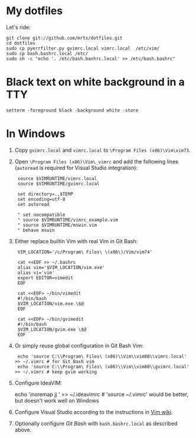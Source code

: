 # My dotfiles

Let's ride:

    git clone git://github.com/mrts/dotfiles.git
    cd dotfiles
    sudo cp pyerrfilter.py gvimrc.local vimrc.local  /etc/vim/
    sudo cp bash.bashrc.local /etc/
    sudo sh -c "echo '. /etc/bash.bashrc.local' >> /etc/bash.bashrc"

# Black text on white background in a TTY

    setterm -foreground black -background white -store

# In Windows

1. Copy `gvimrc.local` and `vimrc.local` to `\Program Files (x86)\Vim\vim73`.

1. Open `\Program Files (x86)\Vim\_vimrc` and add the following lines
   (`autoread` is required for Visual Studio integration):

        source $VIMRUNTIME/vimrc.local
        source $VIMRUNTIME/gvimrc.local
        
        set directory=.,$TEMP
        set encoding=utf-8
        set autoread
        
        " set nocompatible
        " source $VIMRUNTIME/vimrc_example.vim
        " source $VIMRUNTIME/mswin.vim
        " behave mswin

1. Either replace builtin Vim with real Vim in Git Bash:

        VIM_LOCATION='/c/Program\ Files\ \(x86\)/Vim/vim74'

        cat <<EOF >> ~/.bashrc
        alias vim='$VIM_LOCATION/vim.exe'
        alias vi='vim'
        export EDITOR=vimedit
        EOF

        cat <<EOF> ~/bin/vimedit
        #!/bin/bash
        $VIM_LOCATION/vim.exe \$@
        EOF
        
        cat <<EOF> ~/bin/gvimedit
        #!/bin/bash
        $VIM_LOCATION/gvim.exe \$@
        EOF

1. Or simply reuse global configuration in Git Bash Vim:

        echo 'source C:\\Program\ Files\ (x86)\\Vim\\vim80\\vimrc.local' >> ~/.vimrc # for Git Bash vim
        echo 'source C:\\Program\ Files\ (x86)\\Vim\\vim80\\gvimrc.local' >> ~/.vimrc # keep gvim working

1. Configure IdeaVIM:

    echo 'inoremap jj <esc>' >> ~/.ideavimrc # 'source ~/.vimrc' would be better, but doesn't work well on Windows

1. Configure Visual Studio according to the instructions in
   [Vim wiki](http://vim.wikia.com/wiki/Integrate_gvim_with_Visual_Studio).

1. Optionally configure *Git Bash* with `bash.bashrc.local` as described above.

